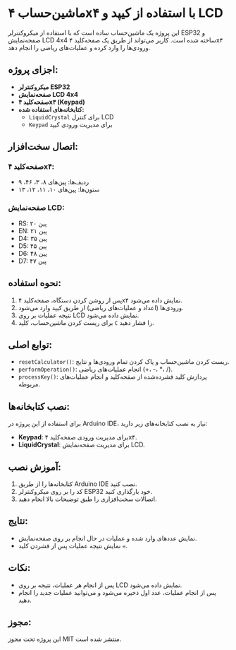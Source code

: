 # ماشین‌حساب ۴x۴ با استفاده از کیپد و LCD

این پروژه یک ماشین‌حساب ساده است که با استفاده از میکروکنترلر ESP32 و صفحه‌نمایش LCD 4x4 ساخته شده است. کاربر می‌تواند از طریق یک صفحه‌کلید ۴x۴ ورودی‌ها را وارد کرده و عملیات‌های ریاضی را انجام دهد.

## اجزای پروژه:
- **میکروکنترلر ESP32**
- **صفحه‌نمایش LCD 4x4**
- **صفحه‌کلید ۴x۴ (Keypad)**
- **کتابخانه‌های استفاده شده:**
  - `LiquidCrystal` برای کنترل LCD
  - `Keypad` برای مدیریت ورودی کیپد

## اتصال سخت‌افزار:
### صفحه‌کلید ۴x۴:
- ردیف‌ها: پین‌های ۸، ۳، ۴۶، ۹
- ستون‌ها: پین‌های ۱۰، ۱۱، ۱۲، ۱۳

### صفحه‌نمایش LCD:
- RS: پین ۲۰
- EN: پین ۲۱
- D4: پین ۳۵
- D5: پین ۴۵
- D6: پین ۴۸
- D7: پین ۴۷

## نحوه استفاده:
1. پس از روشن کردن دستگاه، صفحه‌کلید ۴x۴ نمایش داده می‌شود.
2. ورودی‌ها (اعداد و عملیات‌های ریاضی) از طریق کیپد وارد می‌شود.
3. نتیجه عملیات بر روی LCD نمایش داده می‌شود.
4. برای ریست کردن ماشین‌حساب، کلید `C` را فشار دهید.

## توابع اصلی:
- `resetCalculator()`: ریست کردن ماشین‌حساب و پاک کردن تمام ورودی‌ها و نتایج.
- `performOperation()`: انجام عملیات‌های ریاضی (+، -، *، /).
- `processKey()`: پردازش کلید فشرده‌شده از صفحه‌کلید و انجام عملیات‌های مربوطه.

## نصب کتابخانه‌ها:
برای استفاده از این پروژه در Arduino IDE، نیاز به نصب کتابخانه‌های زیر دارید:
- **Keypad**: برای مدیریت ورودی صفحه‌کلید ۴x۴.
- **LiquidCrystal**: برای مدیریت صفحه‌نمایش LCD.

## آموزش نصب:
1. کتابخانه‌ها را از طریق Arduino IDE نصب کنید.
2. کد را بر روی میکروکنترلر ESP32 خود بارگذاری کنید.
3. اتصالات سخت‌افزاری را طبق توضیحات بالا انجام دهید.

## نتایج:
- نمایش عددهای وارد شده و عملیات در حال انجام بر روی صفحه‌نمایش.
- نمایش نتیجه عملیات پس از فشردن کلید `=`.

## نکات:
- پس از انجام هر عملیات، نتیجه بر روی LCD نمایش داده می‌شود.
- پس از انجام عملیات، عدد اول ذخیره می‌شود و می‌توانید عملیات جدید را انجام دهید.

## مجوز:
این پروژه تحت مجوز MIT منتشر شده است.
